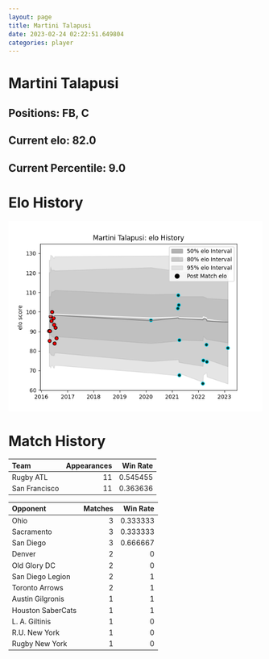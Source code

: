 ```yaml
---  
layout: page  
title: Martini Talapusi  
date: 2023-02-24 02:22:51.649804  
categories: player  
---
```

# Martini Talapusi

## Positions: FB, C

## Current elo: 82.0

## Current Percentile: 9.0

# Elo History


![elo history](history_MartiniTalapusi.png)
# Match History


| Team          |   Appearances |   Win Rate |
|:--------------|--------------:|-----------:|
| Rugby ATL     |            11 |   0.545455 |
| San Francisco |            11 |   0.363636 |

| Opponent          |   Matches |   Win Rate |
|:------------------|----------:|-----------:|
| Ohio              |         3 |   0.333333 |
| Sacramento        |         3 |   0.333333 |
| San Diego         |         3 |   0.666667 |
| Denver            |         2 |   0        |
| Old Glory DC      |         2 |   0        |
| San Diego Legion  |         2 |   1        |
| Toronto Arrows    |         2 |   1        |
| Austin Gilgronis  |         1 |   1        |
| Houston SaberCats |         1 |   1        |
| L. A. Giltinis    |         1 |   0        |
| R.U. New York     |         1 |   0        |
| Rugby New York    |         1 |   0        |